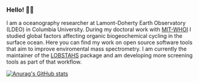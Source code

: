 ### Hello! 🌊🚢
I am a oceanography researcher at Lamont-Doherty Earth Observatory (LDEO) in Columbia University. During my doctoral work with [MIT-WHOI](https://eaps.mit.edu/academic-programs/mit-whoi-joint-program/) I studied global factors affecting organic biogeochemical cycling in the surface ocean. Here you can find my work on open source software tools that aim to improve enviromental mass spectrometry. I am currently the maintainer of the [LOBSTAHS](https://github.com/vanmooylipidomics/LOBSTAHS) package and am developing more screening tools as part of that workflow. 

[![Anurag's GitHub stats](https://github-readme-stats.vercel.app/api?username=hholm&show_icons=true&theme=react&hide_rank=true)](https://github.com/anuraghazra/github-readme-stats)


<!--
**hholm/hholm** is a ✨ _special_ ✨ repository because its `README.md` (this file) appears on your GitHub profile.

Here are some ideas to get you started:

- 🔭 I’m currently working on ...
- 🌱 I’m currently learning ...
- 👯 I’m looking to collaborate on ...
- 🤔 I’m looking for help with ...
- 💬 Ask me about ...
- 📫 How to reach me: ...
- 😄 Pronouns: ...
- ⚡ Fun fact: ...
-->
